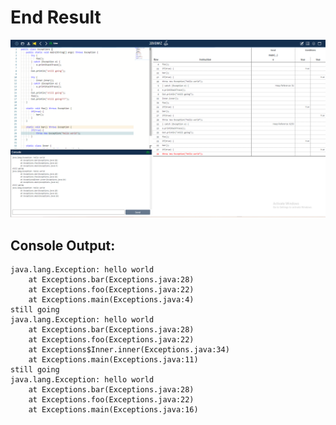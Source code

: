 # End Result
![img.png](img.png)
## Console Output:
  

    java.lang.Exception: hello world
        at Exceptions.bar(Exceptions.java:28)
        at Exceptions.foo(Exceptions.java:22)
        at Exceptions.main(Exceptions.java:4)
    still going
    java.lang.Exception: hello world
        at Exceptions.bar(Exceptions.java:28)
        at Exceptions.foo(Exceptions.java:22)
        at Exceptions$Inner.inner(Exceptions.java:34)
        at Exceptions.main(Exceptions.java:11)
    still going
    java.lang.Exception: hello world
        at Exceptions.bar(Exceptions.java:28)
        at Exceptions.foo(Exceptions.java:22)
        at Exceptions.main(Exceptions.java:16)